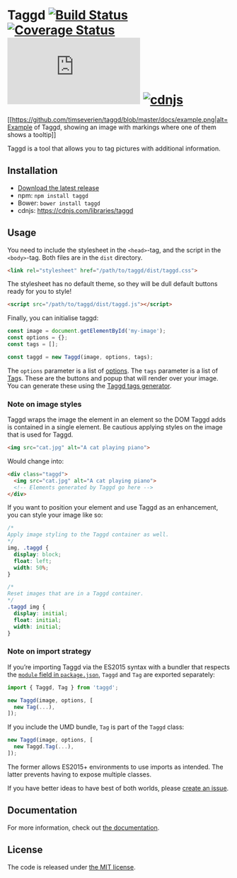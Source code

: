 # Taggd [![Build Status](http://img.shields.io/travis/timseverien/taggd.svg)](https://travis-ci.org/timseverien/taggd) [![Coverage Status](http://img.shields.io/coveralls/timseverien/taggd.svg)](https://coveralls.io/r/timseverien/taggd) ![Library Size](https://badge-size.herokuapp.com/timseverien/taggd/master/dist/taggd.min.js?compression=gzip) [![cdnjs](https://img.shields.io/cdnjs/v/taggd.svg)](https://cdnjs.com/libraries/taggd)

[[https://github.com/timseverien/taggd/blob/master/docs/example.png|alt=Example of Taggd, showing an image with markings where one of them shows a tooltip]]

Taggd is a tool that allows you to tag pictures with additional information.

## Installation

* [Download the latest release](https://github.com/timseverien/taggd/archive/master.zip)
* npm: `npm install taggd`
* Bower: `bower install taggd`
* cdnjs: https://cdnjs.com/libraries/taggd

## Usage

You need to include the stylesheet in the `<head>`-tag, and the script in the `<body>`-tag. Both files are in the `dist` directory.

```html
<link rel="stylesheet" href="/path/to/taggd/dist/taggd.css">
```

The stylesheet has no default theme, so they will be dull default buttons ready for you to style!

```html
<script src="/path/to/taggd/dist/taggd.js"></script>
```

Finally, you can initialise taggd:

```js
const image = document.getElementById('my-image');
const options = {};
const tags = [];

const taggd = new Taggd(image, options, tags);
```

The `options` parameter is a list of [options](https://doclets.io/timseverien/taggd/master/options). The `tags` parameter is a list of [Tag](https://doclets.io/timseverien/taggd/master#dl-Tag)s. These are the buttons and popup that will render over your image. You can generate these using the [Taggd tags generator](https://timseverien.github.io/taggd/v3/generator).

### Note on image styles

Taggd wraps the image the element in an element so the DOM Taggd adds is contained in a single element. Be cautious applying styles on the image that is used for Taggd.

```html
<img src="cat.jpg" alt="A cat playing piano">
```

Would change into:

```html
<div class="taggd">
  <img src="cat.jpg" alt="A cat playing piano">
  <!-- Elements generated by Taggd go here -->
</div>
```

If you want to position your element and use Taggd as an enhancement, you can style your image like so:

```css
/*
Apply image styling to the Taggd container as well.
*/
img, .taggd {
  display: block;
  float: left;
  width: 50%;
}

/*
Reset images that are in a Taggd container.
*/
.taggd img {
  display: initial;
  float: initial;
  width: initial;
}
```

### Note on import strategy

If you’re importing Taggd via the ES2015 syntax with a bundler that respects the [`module` field in `package.json`](https://github.com/rollup/rollup/wiki/pkg.module), `Taggd` and `Tag` are exported separately:

```js
import { Taggd, Tag } from 'taggd';

new Taggd(image, options, [
  new Tag(...),
]);
```

If you include the UMD bundle, `Tag` is part of the `Taggd` class:

```js
new Taggd(image, options, [
  new Taggd.Tag(...),
]);
```

The former allows ES2015+ environments to use imports as intended. The latter prevents having to expose multiple classes.

If you have better ideas to have best of both worlds, please [create an issue](https://github.com/timseverien/taggd/issues).

## Documentation

For more information, check out [the documentation](https://doclets.io/timseverien/taggd/master/overview).

## License

The code is released under [the MIT license](https://github.com/timseverien/taggd/blob/LICENSE.txt).
